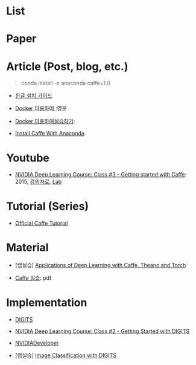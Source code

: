 # List

# Paper

# Article (Post, blog, etc.)

> conda install -c anaconda caffe=1.0

- [한글 설치 가이드](http://deeplearningstudy.github.io/doc_caffe_install_ubuntu1404.html)

- [Docker 이용하여 ](https://github.com/BVLC/caffe/tree/master/docker):영문

- [Docker 이용하여실습하기](https://gist.github.com/haje01/0fb6d63bf065c9831256): 

- [Install Caffe With Anaconda](https://yangcha.github.io/Caffe-Conda/)

# Youtube 

- [NVIDIA Deep Learning Course: Class #3 - Getting started with Caffe](https://www.youtube.com/watch?v=rvMVqPsXL10): 2015, [강의자료](http://on-demand.gputechconf.com/gtc/2015/webinar/deep-learning-course/getting-started-with-caffe.pdf), [Lab](https://nvidia.qwiklab.com/focuses/preview/136)

# Tutorial (Series)

- [Official Caffe Tutorial](http://caffe.berkeleyvision.org/tutorial/)

# Material 

- [랩실습] [Applications of Deep Learning with Caffe, Theano and Torch](https://nvidia.qwiklab.com/focuses/223)

- [Caffe 실습](https://www.google.com/url?sa=t&rct=j&q=&esrc=s&source=web&cd=16&ved=0ahUKEwim-Imx6ZPVAhUK_IMKHdd5DoE4ChAWCEUwBQ&url=http%3A%2F%2Fwww.osia.or.kr%2Fboard%2Finclude%2Fdownload.php%3Fno%3D63%26db%3Ddata2%26fileno%3D2&usg=AFQjCNFiJIxJd9alitUREY5NdyuFqVc6Yw): pdf

# Implementation 

- [DIGITS](https://github.com/NVIDIA/DIGITS)
- [NVIDIA Deep Learning Course: Class #2 - Getting Started with DIGITS](https://www.youtube.com/watch?v=jUiudfxjdr8)

- [NVIDIADeveloper](https://www.youtube.com/playlist?list=PL5B692fm6--tI-ijknnVZWbXU2H4JpSYe)

- [랩실습] [Image Classification with DIGITS](https://nvidia.qwiklab.com/focuses/1579)
